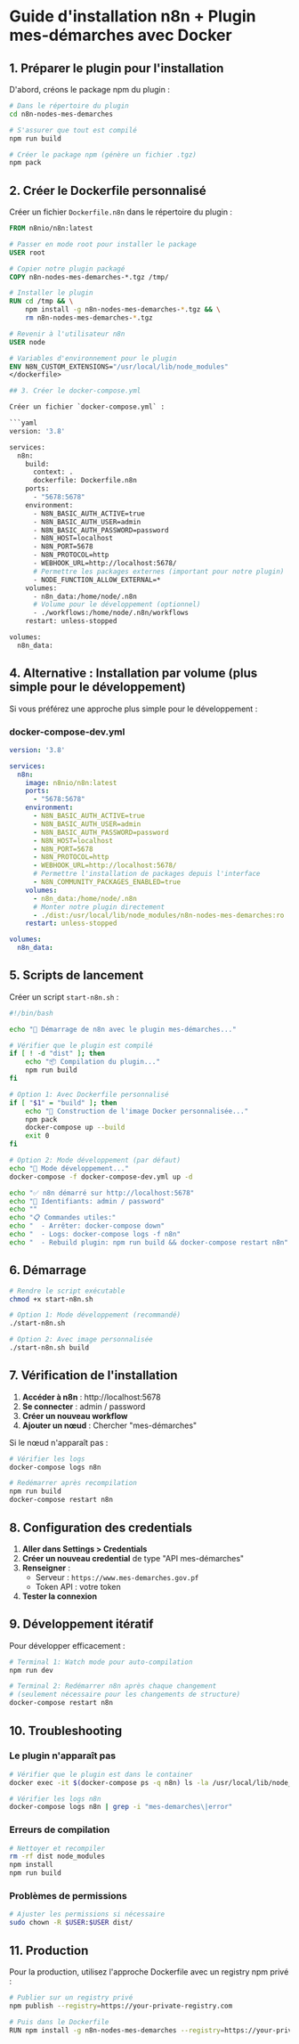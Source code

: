 # Guide d'installation n8n + Plugin mes-démarches avec Docker

## 1. Préparer le plugin pour l'installation

D'abord, créons le package npm du plugin :

```bash
# Dans le répertoire du plugin
cd n8n-nodes-mes-demarches

# S'assurer que tout est compilé
npm run build

# Créer le package npm (génère un fichier .tgz)
npm pack
```

## 2. Créer le Dockerfile personnalisé

Créer un fichier `Dockerfile.n8n` dans le répertoire du plugin :

```dockerfile
FROM n8nio/n8n:latest

# Passer en mode root pour installer le package
USER root

# Copier notre plugin packagé
COPY n8n-nodes-mes-demarches-*.tgz /tmp/

# Installer le plugin
RUN cd /tmp && \
    npm install -g n8n-nodes-mes-demarches-*.tgz && \
    rm n8n-nodes-mes-demarches-*.tgz

# Revenir à l'utilisateur n8n
USER node

# Variables d'environnement pour le plugin
ENV N8N_CUSTOM_EXTENSIONS="/usr/local/lib/node_modules"
</dockerfile>

## 3. Créer le docker-compose.yml

Créer un fichier `docker-compose.yml` :

```yaml
version: '3.8'

services:
  n8n:
    build:
      context: .
      dockerfile: Dockerfile.n8n
    ports:
      - "5678:5678"
    environment:
      - N8N_BASIC_AUTH_ACTIVE=true
      - N8N_BASIC_AUTH_USER=admin
      - N8N_BASIC_AUTH_PASSWORD=password
      - N8N_HOST=localhost
      - N8N_PORT=5678
      - N8N_PROTOCOL=http
      - WEBHOOK_URL=http://localhost:5678/
      # Permettre les packages externes (important pour notre plugin)
      - NODE_FUNCTION_ALLOW_EXTERNAL=*
    volumes:
      - n8n_data:/home/node/.n8n
      # Volume pour le développement (optionnel)
      - ./workflows:/home/node/.n8n/workflows
    restart: unless-stopped

volumes:
  n8n_data:
```

## 4. Alternative : Installation par volume (plus simple pour le développement)

Si vous préférez une approche plus simple pour le développement :

### docker-compose-dev.yml
```yaml
version: '3.8'

services:
  n8n:
    image: n8nio/n8n:latest
    ports:
      - "5678:5678"
    environment:
      - N8N_BASIC_AUTH_ACTIVE=true
      - N8N_BASIC_AUTH_USER=admin
      - N8N_BASIC_AUTH_PASSWORD=password
      - N8N_HOST=localhost
      - N8N_PORT=5678
      - N8N_PROTOCOL=http
      - WEBHOOK_URL=http://localhost:5678/
      # Permettre l'installation de packages depuis l'interface
      - N8N_COMMUNITY_PACKAGES_ENABLED=true
    volumes:
      - n8n_data:/home/node/.n8n
      # Monter notre plugin directement
      - ./dist:/usr/local/lib/node_modules/n8n-nodes-mes-demarches:ro
    restart: unless-stopped

volumes:
  n8n_data:
```

## 5. Scripts de lancement

Créer un script `start-n8n.sh` :

```bash
#!/bin/bash

echo "🚀 Démarrage de n8n avec le plugin mes-démarches..."

# Vérifier que le plugin est compilé
if [ ! -d "dist" ]; then
    echo "📦 Compilation du plugin..."
    npm run build
fi

# Option 1: Avec Dockerfile personnalisé
if [ "$1" = "build" ]; then
    echo "🐳 Construction de l'image Docker personnalisée..."
    npm pack
    docker-compose up --build
    exit 0
fi

# Option 2: Mode développement (par défaut)
echo "🔧 Mode développement..."
docker-compose -f docker-compose-dev.yml up -d

echo "✅ n8n démarré sur http://localhost:5678"
echo "👤 Identifiants: admin / password"
echo ""
echo "📋 Commandes utiles:"
echo "  - Arrêter: docker-compose down"
echo "  - Logs: docker-compose logs -f n8n"
echo "  - Rebuild plugin: npm run build && docker-compose restart n8n"
```

## 6. Démarrage

```bash
# Rendre le script exécutable
chmod +x start-n8n.sh

# Option 1: Mode développement (recommandé)
./start-n8n.sh

# Option 2: Avec image personnalisée
./start-n8n.sh build
```

## 7. Vérification de l'installation

1. **Accéder à n8n** : http://localhost:5678
2. **Se connecter** : admin / password
3. **Créer un nouveau workflow**
4. **Ajouter un nœud** : Chercher "mes-démarches"

Si le nœud n'apparaît pas :

```bash
# Vérifier les logs
docker-compose logs n8n

# Redémarrer après recompilation
npm run build
docker-compose restart n8n
```

## 8. Configuration des credentials

1. **Aller dans Settings > Credentials**
2. **Créer un nouveau credential** de type "API mes-démarches"
3. **Renseigner** :
   - Serveur : `https://www.mes-demarches.gov.pf`
   - Token API : votre token
4. **Tester la connexion**

## 9. Développement itératif

Pour développer efficacement :

```bash
# Terminal 1: Watch mode pour auto-compilation
npm run dev

# Terminal 2: Redémarrer n8n après chaque changement
# (seulement nécessaire pour les changements de structure)
docker-compose restart n8n
```

## 10. Troubleshooting

### Le plugin n'apparaît pas
```bash
# Vérifier que le plugin est dans le container
docker exec -it $(docker-compose ps -q n8n) ls -la /usr/local/lib/node_modules/ | grep mes-demarches

# Vérifier les logs n8n
docker-compose logs n8n | grep -i "mes-demarches\|error"
```

### Erreurs de compilation
```bash
# Nettoyer et recompiler
rm -rf dist node_modules
npm install
npm run build
```

### Problèmes de permissions
```bash
# Ajuster les permissions si nécessaire
sudo chown -R $USER:$USER dist/
```

## 11. Production

Pour la production, utilisez l'approche Dockerfile avec un registry npm privé :

```bash
# Publier sur un registry privé
npm publish --registry=https://your-private-registry.com

# Puis dans le Dockerfile
RUN npm install -g n8n-nodes-mes-demarches --registry=https://your-private-registry.com
```